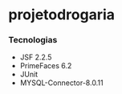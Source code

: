 # projetodrogaria
<h3>Tecnologias</h3>
<ul>
  <li>JSF 2.2.5</li>
  <li>PrimeFaces 6.2</li>
  <li>JUnit</li>
  <li>MYSQL-Connector-8.0.11</li>
</ul>
